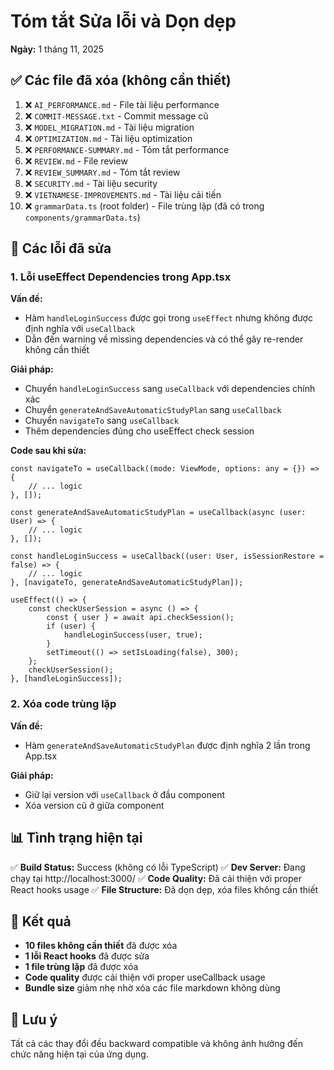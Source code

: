 # Tóm tắt Sửa lỗi và Dọn dẹp

**Ngày:** 1 tháng 11, 2025

## ✅ Các file đã xóa (không cần thiết)

1. ❌ `AI_PERFORMANCE.md` - File tài liệu performance
2. ❌ `COMMIT-MESSAGE.txt` - Commit message cũ
3. ❌ `MODEL_MIGRATION.md` - Tài liệu migration
4. ❌ `OPTIMIZATION.md` - Tài liệu optimization
5. ❌ `PERFORMANCE-SUMMARY.md` - Tóm tắt performance
6. ❌ `REVIEW.md` - File review
7. ❌ `REVIEW_SUMMARY.md` - Tóm tắt review
8. ❌ `SECURITY.md` - Tài liệu security
9. ❌ `VIETNAMESE-IMPROVEMENTS.md` - Tài liệu cải tiến
10. ❌ `grammarData.ts` (root folder) - File trùng lặp (đã có trong `components/grammarData.ts`)

## 🐛 Các lỗi đã sửa

### 1. **Lỗi useEffect Dependencies trong App.tsx**

**Vấn đề:**
- Hàm `handleLoginSuccess` được gọi trong `useEffect` nhưng không được định nghĩa với `useCallback`
- Dẫn đến warning về missing dependencies và có thể gây re-render không cần thiết

**Giải pháp:**
- Chuyển `handleLoginSuccess` sang `useCallback` với dependencies chính xác
- Chuyển `generateAndSaveAutomaticStudyPlan` sang `useCallback` 
- Chuyển `navigateTo` sang `useCallback`
- Thêm dependencies đúng cho useEffect check session

**Code sau khi sửa:**
```tsx
const navigateTo = useCallback((mode: ViewMode, options: any = {}) => {
    // ... logic
}, []);

const generateAndSaveAutomaticStudyPlan = useCallback(async (user: User) => {
    // ... logic
}, []);

const handleLoginSuccess = useCallback((user: User, isSessionRestore = false) => {
    // ... logic
}, [navigateTo, generateAndSaveAutomaticStudyPlan]);

useEffect(() => {
    const checkUserSession = async () => {
        const { user } = await api.checkSession();
        if (user) {
            handleLoginSuccess(user, true);
        }
        setTimeout(() => setIsLoading(false), 300);
    };
    checkUserSession();
}, [handleLoginSuccess]);
```

### 2. **Xóa code trùng lặp**

**Vấn đề:**
- Hàm `generateAndSaveAutomaticStudyPlan` được định nghĩa 2 lần trong App.tsx

**Giải pháp:**
- Giữ lại version với `useCallback` ở đầu component
- Xóa version cũ ở giữa component

## 📊 Tình trạng hiện tại

✅ **Build Status:** Success (không có lỗi TypeScript)
✅ **Dev Server:** Đang chạy tại http://localhost:3000/
✅ **Code Quality:** Đã cải thiện với proper React hooks usage
✅ **File Structure:** Đã dọn dẹp, xóa files không cần thiết

## 🎯 Kết quả

- **10 files không cần thiết** đã được xóa
- **1 lỗi React hooks** đã được sửa
- **1 file trùng lặp** đã được xóa
- **Code quality** được cải thiện với proper useCallback usage
- **Bundle size** giảm nhẹ nhờ xóa các file markdown không dùng

## 📝 Lưu ý

Tất cả các thay đổi đều backward compatible và không ảnh hưởng đến chức năng hiện tại của ứng dụng.
